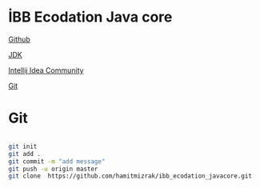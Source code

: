
# İBB Ecodation Java core
[Github](https://github.com/kaganzorba/ibb_ecodation_javacore.git)

[JDK](https://www.oracle.com/tr/java/technologies/downloads/#jdk23-windows)

[Intellij Idea Community](https://www.jetbrains.com/idea/download/?section=windows)

[Git](https://git-scm.com/downloads)

# Git 
```sh

git init
git add .
git commit -m "add message"
git push -u origin master
git clone  https://github.com/hamitmizrak/ibb_ecodation_javacore.git



